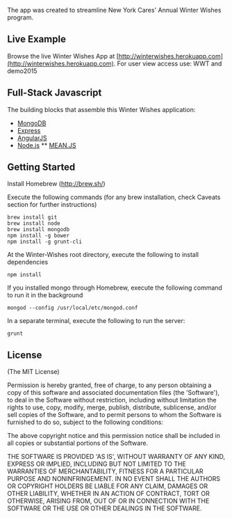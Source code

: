 

The app was created to streamline New York Cares' Annual Winter Wishes program.

## Live Example
Browse the live Winter Wishes App at [http://winterwishes.herokuapp.com](http://winterwishes.herokuapp.com).
For user view access use: WWT and demo2015

## Full-Stack Javascript
The building blocks that assemble this Winter Wishes application: 
* [MongoDB](http://www.mongodb.org/)
* [Express](http://expressjs.com/)
* [AngularJS](http://angularjs.org/)
* [Node.js](http://www.nodejs.org/)
** [MEAN.JS](http://www.meanjs.org/)

## Getting Started
Install Homebrew (http://brew.sh/)

Execute the following commands (for any brew installation, check Caveats section for further instructions)
```
brew install git
brew install node
brew install mongodb
npm install -g bower
npm install -g grunt-cli
```

At the Winter-Wishes root directory, execute the following to install dependencies
```
npm install
```

If you installed mongo through Homebrew, execute the following command to run it in the background
```
mongod --config /usr/local/etc/mongod.conf
```

In a separate terminal, execute the following to run the server:
```
grunt
```

## License
(The MIT License)

Permission is hereby granted, free of charge, to any person obtaining
a copy of this software and associated documentation files (the
'Software'), to deal in the Software without restriction, including
without limitation the rights to use, copy, modify, merge, publish,
distribute, sublicense, and/or sell copies of the Software, and to
permit persons to whom the Software is furnished to do so, subject to
the following conditions:

The above copyright notice and this permission notice shall be
included in all copies or substantial portions of the Software.

THE SOFTWARE IS PROVIDED 'AS IS', WITHOUT WARRANTY OF ANY KIND,
EXPRESS OR IMPLIED, INCLUDING BUT NOT LIMITED TO THE WARRANTIES OF
MERCHANTABILITY, FITNESS FOR A PARTICULAR PURPOSE AND NONINFRINGEMENT.
IN NO EVENT SHALL THE AUTHORS OR COPYRIGHT HOLDERS BE LIABLE FOR ANY
CLAIM, DAMAGES OR OTHER LIABILITY, WHETHER IN AN ACTION OF CONTRACT,
TORT OR OTHERWISE, ARISING FROM, OUT OF OR IN CONNECTION WITH THE
SOFTWARE OR THE USE OR OTHER DEALINGS IN THE SOFTWARE.
